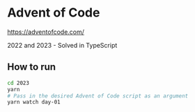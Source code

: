 # Advent of Code
https://adventofcode.com/

2022 and 2023 - Solved in TypeScript

## How to run

```bash
cd 2023
yarn
# Pass in the desired Advent of Code script as an argument
yarn watch day-01
```
